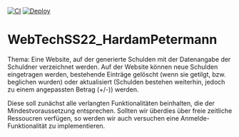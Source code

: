 [![CI](https://github.com/RengbarH/WebTechSS22_HardamPetermann/actions/workflows/test.yml/badge.svg)](https://github.com/RengbarH/WebTechSS22_HardamPetermann/actions/workflows/test.yml)
[![Deploy](https://github.com/RengbarH/WebTechSS22_HardamPetermann/actions/workflows/main.yml/badge.svg)](https://github.com/RengbarH/WebTechSS22_HardamPetermann/actions/workflows/main.yml)

# WebTechSS22_HardamPetermann
Thema: Eine Website, auf der generierte Schulden mit der Datenangabe der Schuldner verzeichnet werden.
Auf der Website können neue Schulden eingetragen werden, bestehende Einträge gelöscht (wenn sie getilgt, bzw. beglichen wurden)
oder aktualisiert (Schulden bestehen weiterhin, jedoch zu einem angepassten Betrag (+/-)) werden.

Diese soll zunächst alle verlangten Funktionalitäten beinhalten, die der Mindestvoraussetzung entsprechen.
Sollten wir überdies über freie zeitliche Ressoucren verfügen, so werden wir auch versuchen eine Anmelde-Funktionalität
zu implementieren.